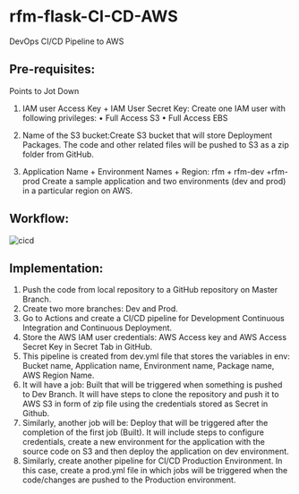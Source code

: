 # rfm-flask-CI-CD-AWS

DevOps CI/CD Pipeline to AWS


## Pre-requisites:
Points to Jot Down
1. IAM user Access Key + IAM User Secret Key: 
Create one IAM user with following privileges:
•	Full Access S3
•	Full Access EBS

2. Name of the S3 bucket:Create S3 bucket that will store Deployment Packages. The code and other related files will be pushed to S3 
as a zip folder from GitHub.

3. Application Name + Environment Names + Region: rfm + rfm-dev +rfm-prod	Create a sample application and two environments (dev and prod) in a particular region on AWS.

## Workflow:

![cicd](https://user-images.githubusercontent.com/54689111/79947615-3dedf600-8440-11ea-8155-8d28b7545c38.JPG)


## Implementation:
1.	Push the code from local repository to a GitHub repository on Master Branch.
2.	Create two more branches: Dev and Prod.
3.	Go to Actions and create a CI/CD pipeline for Development Continuous Integration and Continuous Deployment.
4.	Store the AWS IAM user credentials: AWS Access key and AWS Access Secret Key in Secret Tab in GitHub.
5.	This pipeline is created from dev.yml file that stores the variables in env: Bucket name, Application name, Environment name, Package name, AWS Region Name.
6.	It will have a job: Built that will be triggered when something is pushed to Dev Branch. It will have steps to clone the repository and push it to AWS S3 in form of zip file using the credentials stored as Secret in Github.
7.	Similarly, another job will be: Deploy that will be triggered after the completion of the first job (Built). It will include steps to configure credentials, create a new environment for the application with the source code on S3 and then deploy the application on dev environment.
8.	Similarly, create another pipeline for CI/CD Production Environment. In this case, create a prod.yml file in which jobs will be triggered when the code/changes are pushed to the Production environment. 



 

